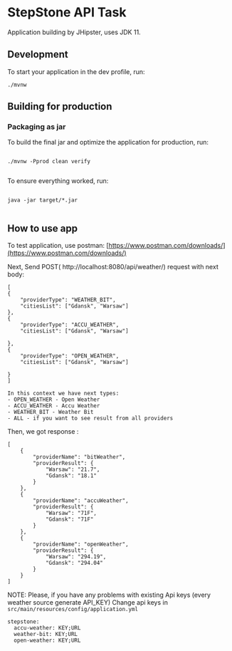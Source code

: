 # StepStone API Task

Application building by JHipster, uses JDK 11.

## Development

To start your application in the dev profile, run:

```
./mvnw
```


## Building for production

### Packaging as jar

To build the final jar and optimize the application for production, run:

```

./mvnw -Pprod clean verify


```

To ensure everything worked, run:

```

java -jar target/*.jar


```

## How to use app

To test application, use postman: [https://www.postman.com/downloads/](https://www.postman.com/downloads/)

Next,
Send POST( http://localhost:8080/api/weather/) request with next body:

```
[
{
    "providerType": "WEATHER_BIT",
    "citiesList": ["Gdansk", "Warsaw"]
},
{
    "providerType": "ACCU_WEATHER",
    "citiesList": ["Gdansk", "Warsaw"]

},
{
    "providerType": "OPEN_WEATHER",
    "citiesList": ["Gdansk", "Warsaw"]

}
]
```

```
In this context we have next types:
- OPEN_WEATHER - Open Weather
- ACCU_WEATHER - Accu Weather
- WEATHER_BIT - Weather Bit
- ALL - if you want to see result from all providers
```

Then, we got response :

```
[
    {
        "providerName": "bitWeather",
        "providerResult": {
            "Warsaw": "21.7",
            "Gdansk": "18.1"
        }
    },
    {
        "providerName": "accuWeather",
        "providerResult": {
            "Warsaw": "71F",
            "Gdansk": "71F"
        }
    },
    {
        "providerName": "openWeather",
        "providerResult": {
            "Warsaw": "294.19",
            "Gdansk": "294.04"
        }
    }
]
```

NOTE:
Please, if you have any problems with existing Api keys (every weather source generate API_KEY)
Change api keys in `src/main/resources/config/application.yml`

```
stepstone:
  accu-weather: KEY;URL
  weather-bit: KEY;URL
  open-weather: KEY;URL
```
